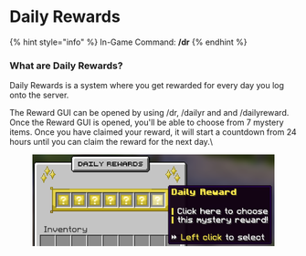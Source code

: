 # Daily Rewards

{% hint style="info" %}
In-Game Command: **/dr**
{% endhint %}

### **What are Daily Rewards?**

Daily Rewards is a system where you get rewarded for every day you log onto the server.

The Reward GUI can be opened by using /dr, /dailyr and and /dailyreward. Once the Reward GUI is opened, you'll be able to choose from 7 mystery items. Once you have claimed your reward, it will start a countdown from 24 hours until you can claim the reward for the next day.\


<figure><img src="../../.gitbook/assets/image (1) (1) (1).png" alt=""><figcaption></figcaption></figure>

